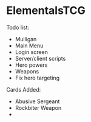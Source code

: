 # ElementalsTCG

Todo list:
- Mulligan
- Main Menu
- Login screen
- Server/client scripts
- Hero powers
- Weapons
- Fix hero targeting

Cards Added:
- Abusive Sergeant
- Rockbiter Weapon
- 